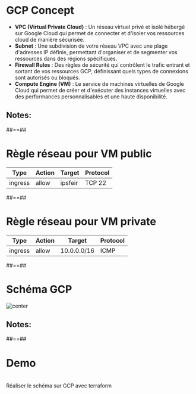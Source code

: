 # GCP Concept

* **VPC (Virtual Private Cloud)** : Un réseau virtuel privé et isolé hébergé sur Google Cloud qui permet de connecter et d'isoler vos ressources cloud de manière sécurisée.
* **Subnet** : Une subdivision de votre réseau VPC avec une plage d'adresses IP définie, permettant d'organiser et de segmenter vos ressources dans des régions spécifiques.
* **Firewall Rules** : Des règles de sécurité qui contrôlent le trafic entrant et sortant de vos ressources GCP, définissant quels types de connexions sont autorisés ou bloqués.
* **Compute Engine (VM)** : Le service de machines virtuelles de Google Cloud qui permet de créer et d'exécuter des instances virtuelles avec des performances personnalisables et une haute disponibilité.
<!-- .element: class="list-fragment" -->

Notes:
- 

##==##

# Règle réseau pour VM public

| Type | Action | Target | Protocol |
|------|--------|---------|----------|
| ingress | allow | ipsfeir | TCP 22 |

##==##

# Règle réseau pour VM private

| Type | Action | Target | Protocol |
|------|--------|---------|----------|
| ingress | allow | 10.0.0.0/16 | ICMP |


##==##

# Schéma GCP

![center](./assets/images/terraform-gcp.png)

Notes:
- 

##==##

<!-- .slide: class="exercice" -->

# Demo

<br>
Réaliser le schéma sur GCP avec terraform
<br>


